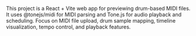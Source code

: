 <!-- Use this file to provide workspace-specific custom instructions to Copilot. For more details, visit https://code.visualstudio.com/docs/copilot/copilot-customization#_use-a-githubcopilotinstructionsmd-file -->

This project is a React + Vite web app for previewing drum-based MIDI files. It uses @tonejs/midi for MIDI parsing and Tone.js for audio playback and scheduling. Focus on MIDI file upload, drum sample mapping, timeline visualization, tempo control, and playback features.
